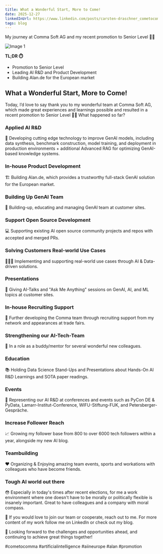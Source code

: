 ```yaml
---
title: What a Wonderful Start, More to Come!
date: 2025-12-27
linkedInUrl: https://www.linkedin.com/posts/carsten-draschner_cometocomma-artificialintelligence-aiineurope-activity-7287871674144718851-FU6h?utm_source=share&utm_medium=member_desktop
tags: blog
---
```


My journey at Comma Soft AG and my recent promotion to Senior Level 🥳🥰

![Image 1](/img/blog_images/senior.png)

**TL;DR ⏱️**
- Promotion to Senior Level
- Leading AI R&D and Product Development
- Building Alan.de for the European market

<!-- excerpt -->

## What a Wonderful Start, More to Come!

Today, I’d love to say thank you to my wonderful team at Comma Soft AG, which made great experiences and learnings possible and resulted in a recent promotion to Senior Level 🥳🥰 What happened so far?

### Applied AI R&D
🔬 Developing cutting edge technology to improve GenAI models, including data synthesis, benchmark construction, model training, and deployment in production environments + additional Advanced RAG for optimizing GenAI-based knowledge systems.

### In-house Product Development
🏗️ Building Alan.de, which provides a trustworthy full-stack GenAI solution for the European market.

### Building Up GenAI Team
👥 Building-up, educating and managing GenAI team at customer sites.

### Support Open Source Development
💻 Supporting existing AI open source community projects and repos with accepted and merged PRs.

### Solving Customers Real-world Use Cases
👨🏼‍💻 Implementing and supporting real-world use cases through AI & Data-driven solutions.

### Presentations
🎤 Giving AI-Talks and "Ask Me Anything" sessions on GenAI, AI, and ML topics at customer sites.

### In-house Recruiting Support
🤝 Further developing the Comma team through recruiting support from my network and appearances at trade fairs.

### Strengthening our AI-Tech-Team
🌟 In a role as a buddy/mentor for several wonderful new colleagues.

### Education
📚 Holding Data Science Stand-Ups and Presentations about Hands-On AI R&D Learnings and SOTA paper readings.

### Events
🎪 Representing our AI R&D at conferences and events such as PyCon DE & PyData, Lamarr-Institut-Conference, WIFU-Stiftung-FUK, and Petersberger-Gespräche.

### Increase Follower Reach
📈 Growing my follower base from 800 to over 6000 tech followers within a year, alongside my new AI blog.

### Teambuilding
❤️ Organizing & Enjoying amazing team events, sports and workations with colleagues who have become friends.

### Tough AI world out there
😳 Especially in today's times after recent elections, for me a work environment where one doesn't have to be morally or politically flexible is insanely important. Great to have colleagues and a company with moral compass.

🥰 If you would love to join our team or cooperate, reach out to me. For more content of my work follow me on LinkedIn or check out my blog.

🚀 Looking forward to the challenges and opportunities ahead, and continuing to achieve great things together!

#cometocomma #artificialintelligence #aiineurope #alan #promotion
